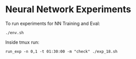 # Neural Network Experiments

To run experiments for NN Training and Eval:

    ./env.sh

Inside tmux run:
 
    run_exp -n 0,1 -t 01:30:00 -m "check" ./exp_18.sh

